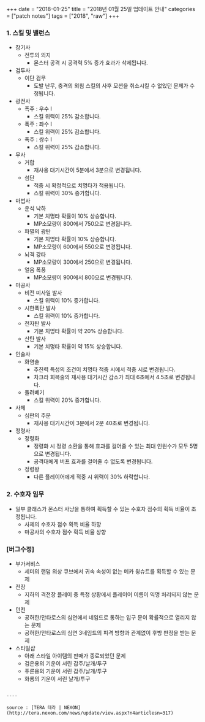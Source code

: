 +++
date = "2018-01-25"
title = "2018년 01월 25일 업데이트 안내"
categories = ["patch notes"]
tags = ["2018", "raw"]
+++

### 1. 스킬 및 밸런스
- 창기사
  - 전투의 의지
    - 몬스터 공격 시 공격력 5% 증가 효과가 삭제됩니다.
- 검투사
  - 이단 검무
    - 도발 난무, 충격의 외침 스킬의 사후 모션을 취소시킬 수 없었던 문제가 수정됩니다.
- 광전사
  - 폭주 : 우수 I
    - 스킬 위력이 25% 감소합니다.
  - 폭주 : 좌수 I
    - 스킬 위력이 25% 감소합니다.
  - 폭주 : 쌍수 I
    - 스킬 위력이 25% 감소합니다.
- 무사
  - 거합
    - 재사용 대기시간이 5분에서 3분으로 변경됩니다.
  - 섬단
    - 적중 시 확정적으로 치명타가 적용됩니다.
    - 스킬 위력이 30% 증가합니다.
- 마법사
  - 운석 낙하
    - 기본 치명타 확률이 10% 상승합니다.
    - MP소모량이 800에서 750으로 변경됩니다.
  - 파멸의 광탄
    - 기본 치명타 확률이 10% 상승합니다.
    - MP소모량이 600에서 550으로 변경됩니다.
  - 뇌격 강타
    - MP소모량이 300에서 250으로 변경됩니다.
  - 얼음 폭풍
    - MP소모량이 900에서 800으로 변경됩니다.
- 마공사
  - 비전 미사일 발사
    - 스킬 위력이 10% 증가합니다.
  - 시한폭탄 발사
    - 스킬 위력이 10% 증가합니다.
  - 전자탄 발사
    - 기본 치명타 확률이 약 20% 상승합니다.
  - 산탄 발사
    - 기본 치명타 확률이 약 15% 상승합니다.
- 인술사
  - 화염술
    - 추진력 특성의 조건이 치명타 적중 시에서 적중 시로 변경됩니다.
    - 차크라 회복술의 재사용 대기시간 감소가 최대 6초에서 4.5초로 변경됩니다.
  - 돌려베기
    - 스킬 위력이 20% 증가합니다.
- 사제
  - 심판의 주문
    - 재사용 대기시간이 3분에서 2분 40초로 변경됩니다.
- 정령사
  - 정령화
    - 정령화 시 정령 소환을 통해 효과를 걸어줄 수 있는 최대 인원수가 모두 5명으로 변경됩니다.
    - 공격대에게 버프 효과를 걸어줄 수 없도록 변경됩니다.
  - 정령왕
    - 다른 플레이어에게 적중 시 위력이 30% 하락합니다.

### 2. 수호자 임무
- 일부 클래스가 몬스터 사냥을 통하여 획득할 수 있는 수호자 점수의 획득 비율이 조정됩니다.
  - 사제의 수호자 점수 획득 비율 하향
  - 마공사의 수호자 점수 획득 비율 상향

### [버그수정]
- 부가서비스
  - 세미의 랜덤 의상 큐브에서 귀속 속성이 없는 메카 윙슈트를 획득할 수 있는 문제
- 전장
  - 지하의 격전장 플레이 중 특정 상황에서 플레이어 이름이 익명 처리되지 않는 문제
- 던전
  - 공허한/안타로스의 심연에서 네임드로 통하는 입구 문이 확률적으로 열리지 않는 문제
  - 공허한/안타로스의 심연 3네임드의 피격 방향과 관계없이 후방 판정을 받는 문제
- 스타일샵
  - 아래 스타일 아이템의 판매가 종료되었던 문제
  - 검은용의 기운이 서린 갑주/날개/투구
  - 푸른용의 기운이 서린 갑주/날개/투구
  - 화룡의 기운이 서린 날개/투구
```

----

source : [TERA 테라 | NEXON](http://tera.nexon.com/news/update/view.aspx?n4articlesn=317)
